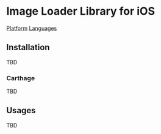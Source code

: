 # Image Loader Library for iOS

[Platform](https://img.shields.io/badge/platforms-iOS-blue.svg)
[Languages](https://img.shields.io/badge/languages-Swift-blue.svg)

## Installation
TBD

### Carthage
TBD

## Usages
TBD
